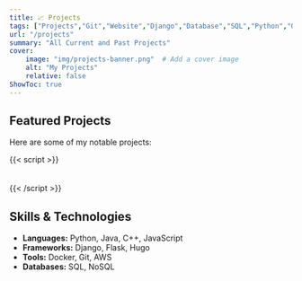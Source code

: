 ```yaml
---
title: 📈 Projects
tags: ["Projects","Git","Website","Django","Database","SQL","Python","OCR","TTS"]
url: "/projects"
summary: "All Current and Past Projects"
cover:
    image: "img/projects-banner.png"  # Add a cover image
    alt: "My Projects"
    relative: false
ShowToc: true
---
```


## Featured Projects

Here are some of my notable projects:

{{< script >}}
<div style="text-align: center; padding: 10px;">
    <div class="github-card" data-github="deigil/private-site" data-width="400" data-height="0" data-theme="default"></div>
    <script src="//cdn.jsdelivr.net/github-cards/latest/widget.js"></script>
    <div class="github-card" data-github="deigil/magic_ball" data-width="400" data-height="0" data-theme="default"></div>
    <script src="//cdn.jsdelivr.net/github-cards/latest/widget.js"></script>
    <div class="github-card" data-github="deigil/hawkphish_backend" data-width="400" data-height="0" data-theme="default"></div>
    <script src="//cdn.jsdelivr.net/github-cards/latest/widget.js"></script>
    <div class="github-card" data-github="deigil/wifiscanner-backend" data-width="400" data-height="0" data-theme="default"></div>
    <script src="//cdn.jsdelivr.net/github-cards/latest/widget.js"></script>
</div>
{{< /script >}}

## Skills & Technologies

- **Languages:** Python, Java, C++, JavaScript
- **Frameworks:** Django, Flask, Hugo
- **Tools:** Docker, Git, AWS
- **Databases:** SQL, NoSQL
